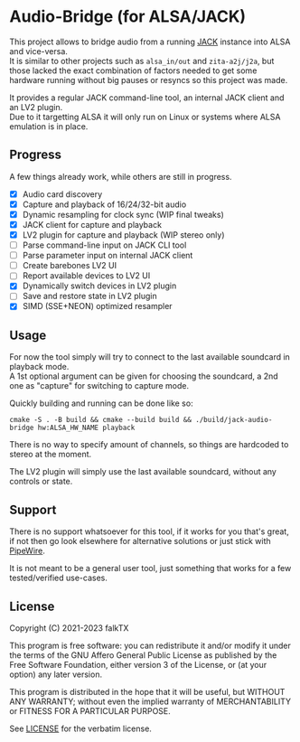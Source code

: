# Audio-Bridge (for ALSA/JACK)

This project allows to bridge audio from a running [JACK](https://jackaudio.org/) instance into ALSA and vice-versa.  
It is similar to other projects such as `alsa_in/out` and `zita-a2j/j2a`, but those lacked the exact combination of factors needed to get some hardware running without big pauses or resyncs so this project was made.

It provides a regular JACK command-line tool, an internal JACK client and an LV2 plugin.  
Due to it targetting ALSA it will only run on Linux or systems where ALSA emulation is in place.

## Progress

A few things already work, while others are still in progress.

- [x] Audio card discovery
- [x] Capture and playback of 16/24/32-bit audio
- [x] Dynamic resampling for clock sync (WIP final tweaks)
- [x] JACK client for capture and playback
- [x] LV2 plugin for capture and playback (WIP stereo only)
- [ ] Parse command-line input on JACK CLI tool
- [ ] Parse parameter input on internal JACK client
- [ ] Create barebones LV2 UI
- [ ] Report available devices to LV2 UI
- [x] Dynamically switch devices in LV2 plugin
- [ ] Save and restore state in LV2 plugin
- [x] SIMD (SSE+NEON) optimized resampler

## Usage

For now the tool simply will try to connect to the last available soundcard in playback mode.  
A 1st optional argument can be given for choosing the soundcard, a 2nd one as "capture" for switching to capture mode.

Quickly building and running can be done like so:

```
cmake -S . -B build && cmake --build build && ./build/jack-audio-bridge hw:ALSA_HW_NAME playback
```

There is no way to specify amount of channels, so things are hardcoded to stereo at the moment.

The LV2 plugin will simply use the last available soundcard, without any controls or state.

## Support

There is no support whatsoever for this tool, if it works for you that's great, if not then go look elsewhere for alternative solutions or just stick with [PipeWire](https://pipewire.org/).

It is not meant to be a general user tool, just something that works for a few tested/verified use-cases.

## License

Copyright (C) 2021-2023 falkTX

This program is free software: you can redistribute it and/or modify it under the terms of the GNU Affero General Public License as published by the Free Software Foundation, either version 3 of the License, or (at your option) any later version.

This program is distributed in the hope that it will be useful, but WITHOUT ANY WARRANTY; without even the implied warranty of MERCHANTABILITY or FITNESS FOR A PARTICULAR PURPOSE.

See [LICENSE](LICENSE) for the verbatim license.
